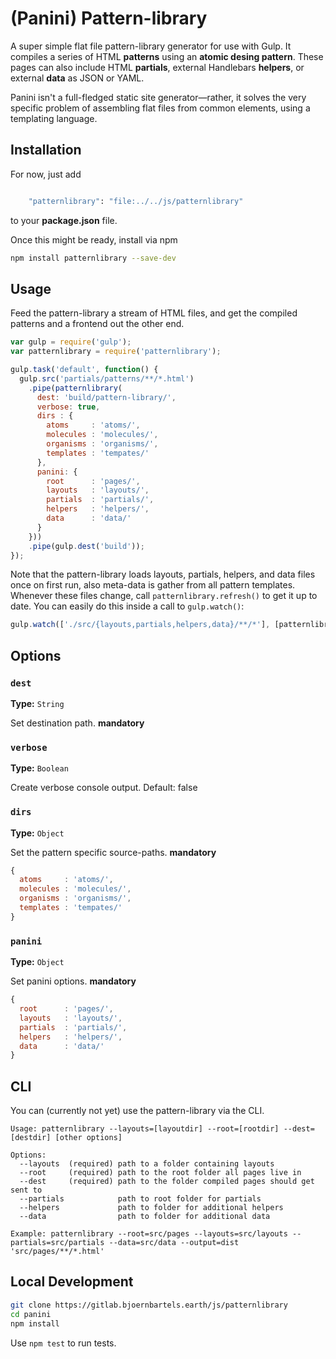 # (Panini) Pattern-library

A super simple flat file pattern-library generator for use with Gulp. It compiles a series of HTML **patterns** using an **atomic desing pattern**. These pages can also include HTML **partials**, external Handlebars **helpers**, or external **data** as JSON or YAML.

Panini isn't a full-fledged static site generator&mdash;rather, it solves the very specific problem of assembling flat files from common elements, using a templating language.



## Installation

For now, just add 
```bash

    "patternlibrary": "file:../../js/patternlibrary"

```
to your **package.json** file.

Once this might be ready, install via npm
```bash
npm install patternlibrary --save-dev
```



## Usage

Feed the pattern-library a stream of HTML files, and get the compiled patterns and a frontend out the other end.

```js
var gulp = require('gulp');
var patternlibrary = require('patternlibrary');

gulp.task('default', function() {
  gulp.src('partials/patterns/**/*.html')
    .pipe(patternlibrary(
      dest: 'build/pattern-library/',
      verbose: true,
      dirs : {
        atoms     : 'atoms/',
        molecules : 'molecules/',
        organisms : 'organisms/',
        templates : 'tempates/'
      },
      panini: {
        root      : 'pages/',
        layouts   : 'layouts/',
        partials  : 'partials/',
        helpers   : 'helpers/',
        data      : 'data/'
      }
    }))
    .pipe(gulp.dest('build'));
});
```

Note that the pattern-library loads layouts, partials, helpers, and data files once on first run, also meta-data is gather from all pattern templates. Whenever these files change, call `patternlibrary.refresh()` to get it up to date. You can easily do this inside a call to `gulp.watch()`:

```js
gulp.watch(['./src/{layouts,partials,helpers,data}/**/*'], [patternlibrary.refresh]);
```



## Options

### `dest`

**Type:** `String`

Set destination path. **mandatory**

### `verbose`

**Type:** `Boolean`

Create verbose console output. Default: false

### `dirs`

**Type:** `Object`

Set the pattern specific source-paths. **mandatory**

```js
{
  atoms     : 'atoms/',
  molecules : 'molecules/',
  organisms : 'organisms/',
  templates : 'tempates/'
}
```

### `panini`

**Type:** `Object`

Set panini options. **mandatory**

```js
{
  root      : 'pages/',
  layouts   : 'layouts/',
  partials  : 'partials/',
  helpers   : 'helpers/',
  data      : 'data/'
}
```





## CLI

You can (currently not yet) use the pattern-library via the CLI.

```
Usage: patternlibrary --layouts=[layoutdir] --root=[rootdir] --dest=[destdir] [other options]

Options:
  --layouts  (required) path to a folder containing layouts
  --root     (required) path to the root folder all pages live in
  --dest     (required) path to the folder compiled pages should get sent to
  --partials            path to root folder for partials
  --helpers             path to folder for additional helpers
  --data                path to folder for additional data

Example: patternlibrary --root=src/pages --layouts=src/layouts --partials=src/partials --data=src/data --output=dist 'src/pages/**/*.html'
```



## Local Development

```bash
git clone https://gitlab.bjoernbartels.earth/js/patternlibrary
cd panini
npm install
```

Use `npm test` to run tests.
